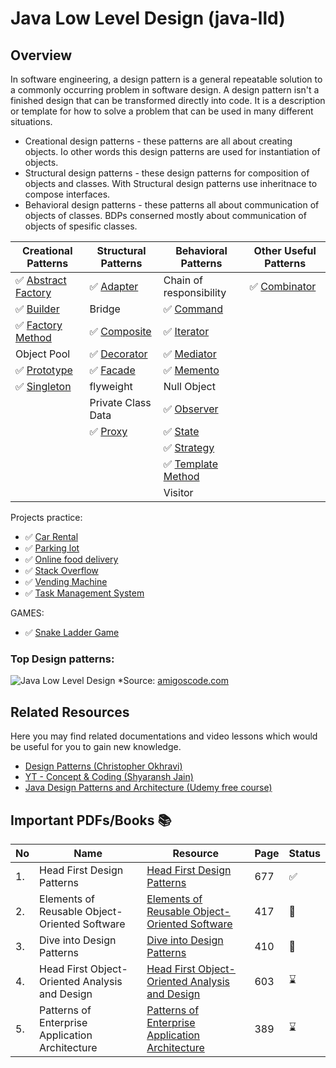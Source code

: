 # Java Low Level Design (java-lld)

## Overview

In software engineering, a design pattern is a general repeatable solution to a commonly occurring problem in software design. A design pattern isn't a finished design that can be transformed directly into code. It is a description or template for how to solve a problem that can be used in many different situations.

- Creational design patterns - these  patterns are all about creating objects. Io other words this design patterns are used for instantiation of objects.
- Structural design patterns - these design patterns for composition of objects and classes. With Structural design patterns use inheritnace to compose interfaces.
- Behavioral design patterns - these patterns all about communication of objects of classes. BDPs conserned mostly about communication of objects of spesific classes.

| Creational Patterns                                                                              | Structural Patterns                                                                 | Behavioral Patterns                    | Other Useful Patterns |
|--------------------------------------------------------------------------------------------------|-------------------------------------------------------------------------------------|------------------------------------------------------------------------------------------------|----------------------|
| ✅ [Abstract Factory](src/main/java/org/example/designpatterns/creational/abstractfactorypattern) | ✅ [Adapter](src/main/java/org/example/designpatterns/structural/adapterpattern)     | Chain of responsibility                                                                        | ✅ [Combinator](src/main/java/org/example/designpatterns/otherpatterns/combinatorpattern)
| ✅ [Builder](src/main/java/org/example/designpatterns/creational/builderpattern)                  | Bridge                                                                              | ✅ [Command](src/main/java/org/example/designpatterns/behavioral/commandpattern)                |
| ✅ [Factory Method](src/main/java/org/example/designpatterns/creational/factory)                  | ✅ [Composite](src/main/java/org/example/designpatterns/structural/Compositepattern) | ✅ [Iterator](src/main/java/org/example/designpatterns/behavioral/iteratorpattern)              |
| Object Pool                                                                                      | ✅ [Decorator](src/main/java/org/example/designpatterns/structural/decoratorpattern) | ✅ [Mediator](src/main/java/org/example/designpatterns/behavioral/mediatorpattern)              |
| ✅ [Prototype](src/main/java/org/example/designpatterns/creational/prototypepattern)              | ✅ [Facade](src/main/java/org/example/designpatterns/structural/facadepattern)       | ✅ [Memento](src/main/java/org/example/designpatterns/behavioral/mementopattern)                |
| ✅ [Singleton](src/main/java/org/example/designpatterns/creational/singleton)                     | flyweight                                                                           | Null Object                                                                                    |
|                                                                                                  | Private Class Data                                                                  | ✅ [Observer](src/main/java/org/example/designpatterns/behavioral/observerpattern)              |
|                                                                                                  | ✅ [Proxy](src/main/java/org/example/designpatterns/structural/proxypattern)         | ✅ [State](src/main/java/org/example/designpatterns/behavioral/statepattern)                    |
|                                                                                                  |                                                                                     | ✅ [Strategy](src/main/java/org/example/designpatterns/behavioral/strategypattern)              |
|                                                                                                  |                                                                                     | ✅ [Template Method](src/main/java/org/example/designpatterns/behavioral/templatemethodpattern) |
|                                                                                                  |                                                                                     | Visitor                                                                                        |

Projects practice:

- ✅ [Car Rental](src/main/java/org/example/projects/carrentalsystem)
- ✅ [Parking lot](src/main/java/org/example/projects/parkinglotsystem)
- ✅ [Online food delivery](src/main/java/org/example/projects/onlinefooddelivery)
- ✅ [Stack Overflow](src/main/java/org/example/projects/stackoverflow)
- ✅ [Vending Machine](src/main/java/org/example/projects/vendingmachine)
- ✅ [Task Management System](src/main/java/org/example/projects/taskmanagementsystem)


GAMES:

- ✅ [Snake Ladder Game](src/main/java/org/example/projects/snakeladdergame)



### Top Design patterns:
![Java Low Level Design](https://media.licdn.com/dms/image/D4E22AQHqx9Ir6Yjwxw/feedshare-shrink_1280/0/1698323337704?e=1720656000&v=beta&t=a8JkKuw__2Z2xahU5EKOwGjxv2s1Bd7ZsJOcWaWenBU)
*Source: [amigoscode.com](https://www.amigoscode.com/)


## Related Resources

Here you may find related documentations and video lessons which would be useful for you to gain new knowledge.

- [Design Patterns (Christopher Okhravi)](https://www.youtube.com/watch?v=v9ejT8FO-7I&list=PLrhzvIcii6GNjpARdnO4ueTUAVR9eMBpc)
- [YT - Concept & Coding (Shyaransh Jain)](https://www.youtube.com/watch?v=rliSgjoOFTs&list=PL6W8uoQQ2c61X_9e6Net0WdYZidm7zooW)
- [Java Design Patterns and Architecture (Udemy free course)](https://www.udemy.com/course/java-design-patterns-tutorial/)


## Important PDFs/Books 📚

|No|Name|Resource|Page|Status|
|---|---|---|---|---|
|1.| Head First Design Patterns|[Head First Design Patterns](https://github.com/abbos0123/Design-Patterns/blob/main/heaf-first-desighn%20patterns.pdf)|677|:white_check_mark:|
|2.|Elements of Reusable Object-Oriented Software|[Elements of Reusable Object-Oriented Software](https://github.com/abbos0123/Design-Patterns/blob/main/Elements%20of%20Resusable%20Object-Oriented%20Software.pdf)|417|:book:|
|3.|Dive into Design Patterns|[Dive into Design Patterns](https://github.com/abbos0123/Design-Patterns/blob/main/Dive%20into%20Design%20Patterns.pdf)|410|:book:|
|4.|Head First Object-Oriented Analysis and Design|[Head First Object-Oriented Analysis and Design](https://github.com/abbos0123/Design-Patterns/blob/main/Head%20First%20Object-Oriented%20Analysis%20and%20Design.pdf)|603|:hourglass:|
|5.|Patterns of Enterprise Application Architecture|[Patterns of Enterprise Application Architecture](https://github.com/abbos0123/Design-Patterns/blob/main/Patterns%20of%20Enterprise%20Application%20Architecture.pdf)|389|:hourglass:|




